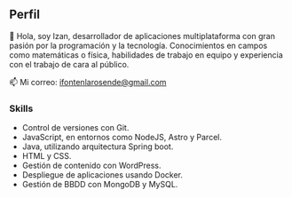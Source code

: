 ## Perfil
 👋 Hola, soy Izan, desarrollador de aplicaciones multiplataforma con gran pasión por la programación y la tecnología. Conocimientos en campos como matemáticas o física,  habilidades de trabajo en equipo y experiencia con el trabajo de cara al público.
 
 📫 Mi correo: ifontenlarosende@gmail.com 


### Skills
-	Control de versiones con Git.
-	JavaScript, en entornos como NodeJS, Astro y Parcel.
-	Java, utilizando arquitectura Spring boot.
-	HTML y CSS.
-	Gestión de contenido con WordPress.
-	Despliegue de aplicaciones usando Docker.
-	Gestión de BBDD con MongoDB y MySQL.

<!---
IFontenla/IFontenla is a ✨ special ✨ repository because its `README.md` (this file) appears on your GitHub profile.
You can click the Preview link to take a look at your changes.
--->
